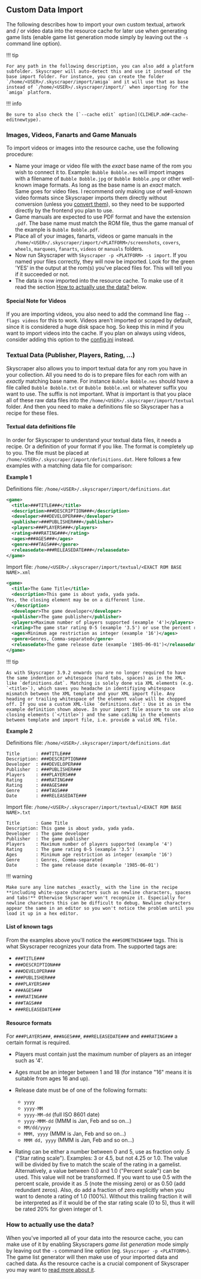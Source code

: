 ## Custom Data Import

The following describes how to import your own custom textual, artwork and / or video data into the resource cache for later use when generating game lists (enable game list generation mode simply by leaving out the `-s` command line option).

!!! tip 
  
    For any path in the following description, you can also add a platform subfolder. Skyscraper will auto-detect this and use it instead of the base import folder. For instance, you can create the folder `/home/<USER>/.skyscraper/import/amiga` and it will use that as base instead of `/home/<USER>/.skyscraper/import/` when importing for the `amiga` platform.

!!! info

    Be sure to also check the [`--cache edit` option](CLIHELP.md#-cache-editnewtype).

### Images, Videos, Fanarts and Game Manuals

To import videos or images into the resource cache, use the following procedure:

-   Name your image or video file with the _exact_ base name of the rom you wish to connect it to. Example: `Bubble Bobble.nes` will import images with a filename of `Bubble Bobble.jpg` or `Bubble Bobble.png` or other well-known image formats. As long as the base name is an _exact_ match. Same goes for video files. I recommend only making use of well-known video formats since Skyscraper imports them directly without conversion (unless you [convert them](CONFIGINI.md#videoconvertcommand)), so they need to be supported directly by the frontend you plan to use.
-   Game manuals are expected to use PDF format and have the extension `.pdf`. The base name must match the ROM file, thus the game manual of the example is `Bubble Bobble.pdf`.
-   Place all of your images, fanarts, videos or game manuals in the `/home/<USER>/.skyscraper/import/<PLATFORM>/screenshots`, `covers`, `wheels`, `marquees`, `fanarts`, `videos` or `manuals` folders.
-   Now run Skyscraper with `Skyscraper -p <PLATFORM> -s import`. If you named your files correctly, they will now be imported. Look for the green 'YES' in the output at the rom(s) you've placed files for. This will tell you if it succeeded or not.
-   The data is now imported into the resource cache. To make use of it read the section [How to actually use the data?](#how-to-actually-use-the-data) below.

#### Special Note for Videos

If you are importing videos, you also need to add the command line flag `--flags videos` for this to work. Videos aren't imported or scraped by default, since it is considered a huge disk space hog. So keep this in mind if you want to import videos into the cache. If you plan on always using videos, consider adding this option to the [config.ini](CONFIGINI.md) instead.

### Textual Data (Publisher, Players, Rating, ...)

Skyscraper also allows you to import textual data for any rom you have in your collection. All you need to do is to prepare files for each rom with an _exactly_ matching base name. For instance `Bubble Bobble.nes` should have a file called `Bubble Bobble.txt` or `Bubble Bobble.xml` or whatever suffix you want to use. The suffix is not important. What _is_ important is that you place all of these raw data files into the `/home/<USER>/.skyscraper/import/textual` folder. And then you need to make a definitions file so Skyscraper has a recipe for these files.

#### Textual data definitions file

In order for Skyscraper to understand your textual data files, it needs a recipe. Or a definition of your format if you like. The format is completely up to you. The file must be placed at `/home/<USER>/.skyscraper/import/definitions.dat`. Here follows a few examples with a matching data file for comparison:

**Example 1**

Definitions file: `/home/<USER>/.skyscraper/import/definitions.dat`

```xml
<game>
  <title>###TITLE###</title>
  <description>###DESCRIPTION###</description>
  <developer>###DEVELOPER###</developer>
  <publisher>###PUBLISHER###</publisher>
  <players>###PLAYERS###</players>
  <rating>###RATING###</rating>
  <ages>###AGES###</ages>
  <genre>###TAGS###</genre>
  <releasedate>###RELEASEDATE###</releasedate>
</game>
```

Import file: `/home/<USER>/.skyscraper/import/textual/<EXACT ROM BASE NAME>.xml`

```xml
<game>
  <title>The Game Title</title>
  <description>This game is about yada, yada yada.
Yes, the closing element may be on a different line.   
  </description>
  <developer>The game developer</developer>
  <publisher>The game publisher</publisher>
  <players>Maximum number of players supported (example '4')</players>
  <rating>The game star rating 0-5 (example '3.5') or use the percent range 0.1 ... 1.0</rating>
  <ages>Minimum age restriction as integer (example '16')</ages>
  <genre>Genres, Comma-separated</genre>
  <releasedate>The game release date (example '1985-06-01')</releasedate>
</game>

```

!!! tip

    As with Skyscraper 3.9.2 onwards you are no longer required to have the same indention or whitespace (hard tabs, spaces) as in the XML-like `definitions.dat`. Matching is solely done via XML elements (e.g. `<title>`), which saves you headache in identifiying whitespace mismatch between the XML template and your XML import file. Any heading or trailing whitespace of the element value will be chopped off. If you use a custom XML-like `definitions.dat`: Use it as in the example definition shown above. In your import file assure to use also closing elements (`</title>`) and the same caSiNg in the elements between template and import file, i.e. provide a valid XML file.

**Example 2**

Definitions file: `/home/<USER>/.skyscraper/import/definitions.dat`

```
Title      : ###TITLE###
Description: ###DESCRIPTION###
Developer  : ###DEVELOPER###
Publisher  : ###PUBLISHER###
Players    : ###PLAYERS###
Rating     : ###RATING###
Rating     : ###AGES###
Genre      : ###TAGS###
Date       : ###RELEASEDATE###
```

Import file: `/home/<USER>/.skyscraper/import/textual/<EXACT ROM BASE NAME>.txt`

```
Title      : Game Title
Description: This game is about yada, yada yada.
Developer  : The game developer
Publisher  : The game publisher
Players    : Maximum number of players supported (example '4')
Rating     : The game rating 0-5 (example '3.5')
Ages       : Minimum age restriction as integer (example '16')
Genre      : Genres, Comma-separated
Date       : The game release date (example '1985-06-01')
```

!!! warning 

    Make sure any line matches _exactly_ with the line in the recipe **including white-space characters such as newline characters, spaces and tabs!** Otherwise Skyscraper won't recognize it. Especially for newline characters this can be difficult to debug. Newline characters appear the same in an editor so you won't notice the problem until you load it up in a hex editor.

#### List of known tags

From the examples above you'll notice the `###SOMETHING###` tags. This is what Skyscraper recognizes your data from. The supported tags are:

-   `###TITLE###`
-   `###DESCRIPTION###`
-   `###DEVELOPER###`
-   `###PUBLISHER###`
-   `###PLAYERS###`
-   `###AGES###`
-   `###RATING###`
-   `###TAGS###`
-   `###RELEASEDATE###`

#### Resource formats

For `###PLAYERS###`, `###AGES###`, `###RELEASEDATE###` and `###RATING###` a certain format is required.

-   Players must contain just the maximum number of players as an integer such as '4'.
-   Ages must be an integer between 1 and 18 (for instance "16" means it is suitable from ages 16 and up).
-   Release date must be of one of the following formats:

    -   `yyyy`
    -   `yyyy-MM`
    -   `yyyy-MM-dd` (full ISO 8601 date)
    -   `yyyy-MMM-dd` (MMM is Jan, Feb and so on...)
    -   `MM/dd/yyyy`
    -   `MMM, yyyy` (MMM is Jan, Feb and so on...)
    -   `MMM dd, yyyy` (MMM is Jan, Feb and so on...)

-   Rating can be either a number between 0 and 5, use as fraction only .5
    ("Star rating scale"). Examples: 3 or 4.5, but not 4.25 or 1.0. The value
    will be divided by five to match the scale of the rating in a gamelist.
    Alternatively, a value between 0.0 and 1.0 ("Percent scale") can be used.
    This value will not be transformed. If you want to use 0.5 with the percent
    scale, provide it as .5 (note the missing zero) or as 0.50 (add redundant
    zeros). Also, do add a fraction of zero explicitly when you want to denote a
    rating of 1.0 (100%). Without this trailing fraction it will be interpreted
    as if it would be of the star rating scale (0 to 5), thus it will be rated
    20% for given integer of 1.

### How to actually use the data?

When you've imported all of your data into the resource cache, you can make use of it by enabling Skyscrapers _game list generation_ mode simply by leaving out the `-s` command line option (eg. `Skyscraper -p <PLATFORM>`). The game list generator will then make use of your imported data and cached data. As the resource cache is a crucial component of Skyscraper you may want to [read more about it](CACHE.md).

